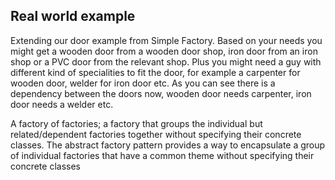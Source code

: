## Real world example

Extending our door example from Simple Factory. Based on your needs you might get a wooden door from a wooden door shop, iron door from an iron shop or a PVC door from the relevant shop. Plus you might need a guy with different kind of specialities to fit the door, for example a carpenter for wooden door, welder for iron door etc. As you can see there is a dependency between the doors now, wooden door needs carpenter, 
iron door needs a welder etc.

A factory of factories; a factory that groups the individual but related/dependent factories together without specifying their concrete classes.
The abstract factory pattern provides a way to encapsulate a group of individual factories that have a common theme without specifying their concrete classes
